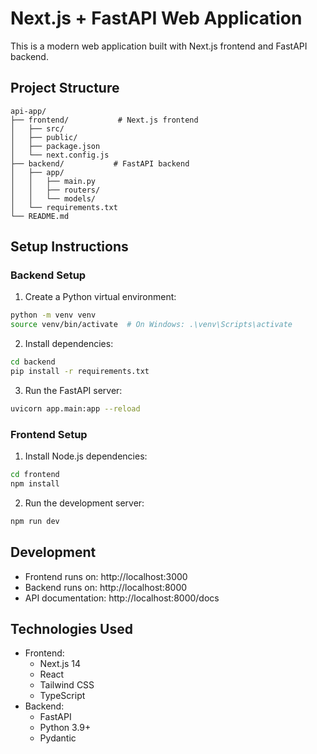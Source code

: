 # Next.js + FastAPI Web Application

This is a modern web application built with Next.js frontend and FastAPI backend.

## Project Structure
```
api-app/
├── frontend/           # Next.js frontend
│   ├── src/
│   ├── public/
│   ├── package.json
│   └── next.config.js
├── backend/           # FastAPI backend
│   ├── app/
│   │   ├── main.py
│   │   ├── routers/
│   │   └── models/
│   └── requirements.txt
└── README.md
```

## Setup Instructions

### Backend Setup
1. Create a Python virtual environment:
```bash
python -m venv venv
source venv/bin/activate  # On Windows: .\venv\Scripts\activate
```

2. Install dependencies:
```bash
cd backend
pip install -r requirements.txt
```

3. Run the FastAPI server:
```bash
uvicorn app.main:app --reload
```

### Frontend Setup
1. Install Node.js dependencies:
```bash
cd frontend
npm install
```

2. Run the development server:
```bash
npm run dev
```

## Development
- Frontend runs on: http://localhost:3000
- Backend runs on: http://localhost:8000
- API documentation: http://localhost:8000/docs

## Technologies Used
- Frontend:
  - Next.js 14
  - React
  - Tailwind CSS
  - TypeScript
- Backend:
  - FastAPI
  - Python 3.9+
  - Pydantic
